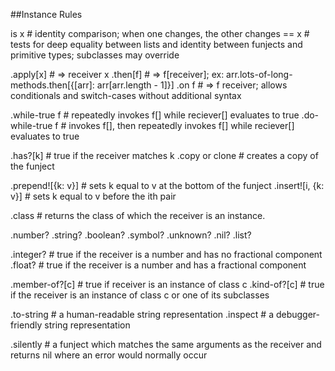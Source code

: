 ##Instance Rules

is x # identity comparison; when one changes, the other changes
== x # tests for deep equality between lists and identity between funjects and primitive types; subclasses may override

.apply[x] # => receiver x
.then[f] # => f[receiver]; ex: arr.lots-of-long-methods.then[{[arr]: arr[arr.length - 1]}]
.on f # => f receiver; allows conditionals and switch-cases without additional syntax

.while-true f # repeatedly invokes f[] while reciever[] evaluates to true
.do-while-true f # invokes f[], then repeatedly invokes f[] while reciever[] evaluates to true

.has?[k] # true if the receiver matches k
.copy or clone # creates a copy of the funject

.prepend![{k: v}] # sets k equal to v at the bottom of the funject
.insert![i, {k: v}] # sets k equal to v before the ith pair

.class # returns the class of which the receiver is an instance.

.number?
.string?
.boolean?
.symbol?
.unknown?
.nil?
.list?

.integer? # true if the receiver is a number and has no fractional component
.float? # true if the receiver is a number and has a fractional component

.member-of?[c] # true if receiver is an instance of class c
.kind-of?[c] # true if the receiver is an instance of class c or one of its subclasses

.to-string # a human-readable string representation
.inspect # a debugger-friendly string representation

.silently # a funject which matches the same arguments as the receiver and returns nil where an error would normally occur